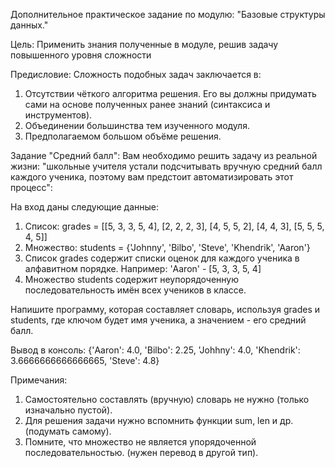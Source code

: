 Дополнительное практическое задание по модулю: "Базовые структуры данных."

Цель: Применить знания полученные в модуле, решив задачу повышенного уровня сложности

Предисловие:
Сложность подобных задач заключается в:
1. Отсутствии чёткого алгоритма решения. Его вы должны придумать сами на основе полученных ранее знаний (синтаксиса и инструментов).
2. Объединении большинства тем изученного модуля.
3. Предполагаемом большом объёме решения.

Задание "Средний балл":
Вам необходимо решить задачу из реальной жизни: "школьные учителя устали подсчитывать вручную средний балл каждого ученика, поэтому вам предстоит автоматизировать этот процесс":

На вход даны следующие данные:
1. Список: grades = [[5, 3, 3, 5, 4], [2, 2, 2, 3], [4, 5, 5, 2], [4, 4, 3], [5, 5, 5, 4, 5]]
2. Множество: students = {'Johnny', 'Bilbo', 'Steve', 'Khendrik', 'Aaron'}
3. Список grades содержит списки оценок для каждого ученика в алфавитном порядке.
Например: 'Aaron' - [5, 3, 3, 5, 4]
4. Множество students содержит неупорядоченную последовательность имён всех учеников в классе.

Напишите программу, которая составляет словарь, используя grades и students, где ключом будет имя ученика, а значением - его средний балл.

Вывод в консоль:
{'Aaron': 4.0, 'Bilbo': 2.25, 'Johhny': 4.0, 'Khendrik': 3.6666666666666665, 'Steve': 4.8}

Примечания:
1. Самостоятельно составлять (вручную) словарь не нужно (только изначально пустой).
2. Для решения задачи нужно вспомнить функции sum, len и др. (подумать самому).
3. Помните, что множество не является упорядоченной последовательностью. (нужен перевод в другой тип).
